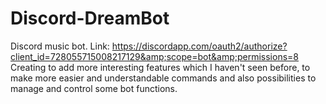 # Discord-DreamBot
Discord music bot. Link: https://discordapp.com/oauth2/authorize?client_id=728055715008217129&amp;scope=bot&amp;permissions=8
Creating to add more interesting features which I haven't seen before, to make more easier and understandable commands and also possibilities to manage and control some bot functions.
